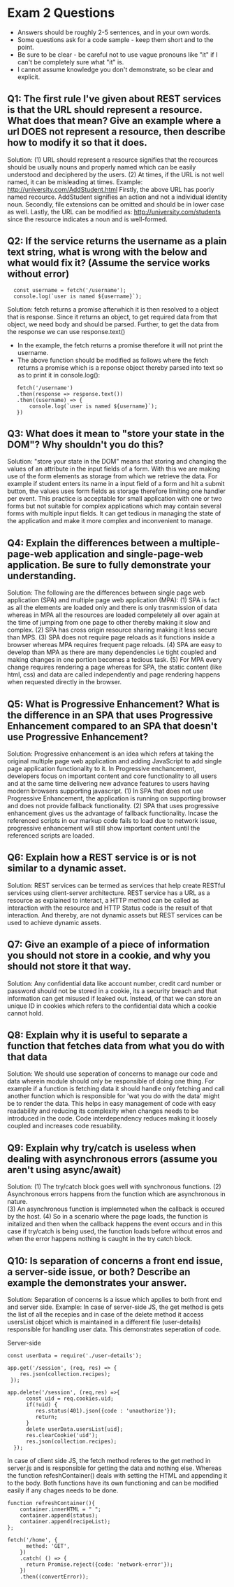 # Exam 2 Questions

* Answers should be roughly 2-5 sentences, and in your own words.  
* Some questions ask for a code sample - keep them short and to the point.
* Be sure to be clear - be careful not to use vague pronouns like "it" if I can't be completely sure what "it" is.
* I cannot assume knowledge you don't demonstrate, so be clear and explicit.

## Q1: The first rule I've given about REST services is that the URL should represent a resource.  What does that mean?  Give an example where a url DOES not represent a resource, then describe how to modify it so that it does.
  Solution: (1) URL should represent a resource signifies that the recources should be usually nouns and properly named which can be easily understood and deciphered by the users. (2) At times, if the URL is not well named, it can be misleading at times.
  Example: http://university.com/AddStudent.html
  Firstly, the above URL has poorly named recource. AddStudent signifies an action and not a individual identity noun.
  Secondly, file extensions can be omitted and should be in lower case as well.
  Lastly, the URL can be modified as: http://university.com/students since the resource indicates a noun and is well-formed.

## Q2: If the service returns the username as a plain text string, what is wrong with the below and what would fix it? (Assume the service works without error)
```
  const username = fetch('/username');
  console.log(`user is named ${username}`);
```
 Solution: fetch returns a promise afterwhich  it is then resolved to a object that is response. Since it returns an object, to get required data from that object, we need body and should be parsed. Further, to get the data from the response we can use response.text()
 - In the example, the fetch returns a promise therefore it will not print the username.
 - The above function should be modified as follows where the fetch returns a promise which is a reponse object thereby parsed into text so as to print it in console.log():
 ```
    fetch('/username')
    .then(response => response.text())
    .then((username) => {
        console.log(`user is named ${username}`);
    }) 
```  

## Q3: What does it mean to "store your state in the DOM"?  Why shouldn't you do this?
Solution: "store your state in the DOM" means that storing and changing the values of an attribute in the input fields of a form. With this we are making use of the form elements as storage from which we retrieve the data. For example if student enters its name in a input field of a form and hit a submit button, the values uses form fields as storage therefore limiting one handler per event. This practice is acceptable for small application with one or two forms but not suitable for complex applications which may contain several forms with multiple input fields. It can get tedious in managing the state of the application and make it more complex and inconvenient to manage.


## Q4: Explain the differences between a multiple-page-web application and single-page-web application.  Be sure to fully demonstrate your understanding.
Solution: The following are the differences between single page web application (SPA) and multiple page web application (MPA):
(1) SPA is fact as all the elements are loaded only and there is only trasnmission of data whereas in MPA all the resources are loaded compeletely all over again at the time of jumping from one page to other thereby making it slow and complex.
(2) SPA has cross origin resource sharing making it less secure than MPS.
(3) SPA does not require page reloads as it functions inside a browser whereas MPA requires frequent page reloads.
(4) SPA are easy to develop than MPA as there are many dependencies i.e tight coupled and making changes in one portion becomes a tedious task.
(5) For MPA every change requires rendering a page whereas for SPA, the static content (like html, css) and data are called independently and page rendering happens when requested directly in the browser.


## Q5: What is Progressive Enhancement?  What is the difference in an SPA that uses Progressive Enhancement compared to an SPA that doesn't use Progressive Enhancement?
Solution: Progressive enhancement is an idea which refers at taking the original multiple page web application and adding JavaScript to add single page application functionality to it. In Progressive enchancement, developers focus on important content and core functionality to all users and at the same time delivering new advance features to users having modern browsers supporting javascript. 
  (1) In SPA that does not use Progressive Enhancement, the application is running on supporting browser and does not provide fallback functionality. (2) SPA that uses progressive enhancement gives us the advantage of fallback functionality. Incase the referenced scripts in our markup code fails to load due to network issue, progressive enhancement will still show important content until the referenced scripts are loaded.


## Q6: Explain how a REST service is or is not similar to a dynamic asset.
Solution: REST services can be termed as services that help create RESTful services using client-server architecture. REST service has a URL as a resource as explained to interact, a HTTP method can be called as interaction with the resource and HTTP Status code is the result of that interaction. And thereby, are not dynamic assets but REST services can be used to achieve dynamic assets.

## Q7: Give an example of a piece of information you should not store in a cookie, and why you should not store it that way.
Solution: Any confidential data like account number, credit card number or password should not be stored in a cookie, its a security breach and that information can get misused if leaked out. Instead, of that we can store an unique ID in cookies which refers to the confidential data which a cookie cannot hold.

## Q8: Explain why it is useful to separate a function that fetches data from what you do with that data
Solution: We should use seperation of concerns to manage our code and data wherein module should only be responsible of doing one thing.
For example if a function is fetching data it should handle only fetching and call another function which is responsible for 'wat you do with the data' might be to render the data. This helps in easy management of code with easy readability and reducing its complexity when changes needs to be introduced in the code. Code interdependency reduces making it loosely coupled and increases code resuability.

## Q9: Explain why try/catch is useless when dealing with asynchronous errors (assume you aren't using async/await)
Solution: (1) The try/catch block goes well with synchronous functions.
(2) Asynchronous errors happens from the function which are asynchronous in nature.   
(3) An asynchronous function is implemneted when the callback is occured by the host.
(4) So in a scenario where the page loads, the function is initalized and then when the callback happens the event occurs and in this case if try/catch is being used, the function loads before without erros and when the error happens nothing is caught in the try catch block.

## Q10: Is separation of concerns a front end issue, a server-side issue, or both?  Describe an example the demonstrates your answer.
Solution: Separation of concerns is a issue which applies to both front end and server side. 
Example: In case of server-side JS, the get method is gets the list of all the recepies and in case of the delete method it access usersList objcet which is maintained in a different file (user-details) responsible for handling user data. This demonstrates seperation of code.

Server-side
```
const userData = require('./user-details');

app.get('/session', (req, res) => {
    res.json(collection.recipes);
 });       

app.delete('/session', (req,res) =>{
      const uid = req.cookies.uid;
      if(!uid) {
         res.status(401).json({code : 'unauthorize'});
         return;
      }
      delete userData.usersList[uid];
      res.clearCookie('uid');
      res.json(collection.recipes);
  });
```
In case of client side JS, the fetch method referes to the get method in server.js and is responsible for getting the data and nothing else. Whereas the function refeshContainer() deals with setting the HTML and appending it to the body. Both functions have its own functioning and can be modified easily if any chages needs to be done.

```                                       
function refreshContainer(){
    container.innerHTML = " ";
    container.append(status);
    container.append(recipeList);
};                                        
                                          
fetch('/home', {
      method: 'GET',
    })
    .catch( () => {
      return Promise.reject({code: 'network-error'});
    })
    .then((convertError));
```



